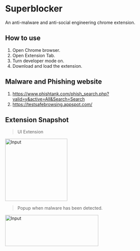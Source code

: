 # Superblocker
An anti-malware and anti-social engineering chrome extension.

## How to use
1. Open Chrome browser.
2. Open Extension Tab.
3. Turn developer mode on.
4. Download and load the extension.

## Malware and Phishing website
1. https://www.phishtank.com/phish_search.php?valid=y&active=All&Search=Search
2. https://testsafebrowsing.appspot.com/

## Extension Snapshot

>UI Extension
<img src="https://user-images.githubusercontent.com/42879499/100975591-3d424400-3579-11eb-8822-9fbe28a28894.png" alt="Input" height="200" width="200"/>

>Popup when malware has been detected.
<img src="https://user-images.githubusercontent.com/42879499/100974280-f6ebe580-3576-11eb-8459-019b68ab52c2.png" alt="Input" height="100" width="300"/>
